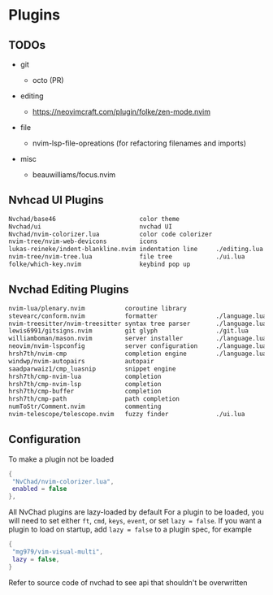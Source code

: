 
# Plugins

## TODOs

- git
  - octo (PR)

- editing
  - <https://neovimcraft.com/plugin/folke/zen-mode.nvim>

- file
  - nvim-lsp-file-opreations (for refactoring filenames and imports)

- misc
  - beauwilliams/focus.nvim

## Nvhcad UI Plugins

```txt
Nvchad/base46                       color theme
Nvchad/ui                           nvchad UI
Nvchad/nvim-colorizer.lua           color code colorizer
nvim-tree/nvim-web-devicons         icons
lukas-reineke/indent-blankline.nvim indentation line     ./editing.lua
nvim-tree/nvim-tree.lua             file tree            ./ui.lua
folke/which-key.nvim                keybind pop up
```

## Nvchad Editing Plugins

```txt
nvim-lua/plenary.nvim           coroutine library
stevearc/conform.nvim           formatter                ./language.lua
nvim-treesitter/nvim-treesitter syntax tree parser       ./language.lua
lewis6991/gitsigns.nvim         git glyph                ./git.lua
williamboman/mason.nvim         server installer         ./language.lua
neovim/nvim-lspconfig           server configuration     ./language.lua
hrsh7th/nvim-cmp                completion engine        ./language.lua
windwp/nvim-autopairs           autopair
saadparwaiz1/cmp_luasnip        snippet engine
hrsh7th/cmp-nvim-lua            completion
hrsh7th/cmp-nvim-lsp            completion
hrsh7th/cmp-buffer              completion
hrsh7th/cmp-path                path completion
numToStr/Comment.nvim           commenting
nvim-telescope/telescope.nvim   fuzzy finder             ./ui.lua
```

## Configuration

To make a plugin not be loaded

```lua
{
 "NvChad/nvim-colorizer.lua",
 enabled = false
},
```

All NvChad plugins are lazy-loaded by default For a plugin to be loaded, you
will need to set either `ft`, `cmd`, `keys`, `event`, or set `lazy = false`.
If you want a plugin to load on startup, add `lazy = false` to a plugin spec,
for example

```lua
{
 "mg979/vim-visual-multi",
 lazy = false,
}
```

Refer to source code of nvchad to see api that shouldn't be overwritten

